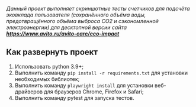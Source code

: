*Данный проект выполняет скриншотные тесты счетчиков для подсчёта эковклада пользователя (сохранённого объёма воды,
предотвращённого объёма выброса CO2 и сэкономленной электроэнергии) для десктопной версии
сайта ***https://www.avito.ru/avito-care/eco-impact****

## Как развернуть проект

1. Использовать python 3.9+; <br>
2. Выполнить команду ```pip install -r requirements.txt``` для установки необходимых библиотек; <br>
3. Выполнить команду ```playwright install``` для установки веб-драйверов для браузеров Chrome, Firefox и Safari; <br>
4. Выполнить команду pytest для запуска тестов. <br>